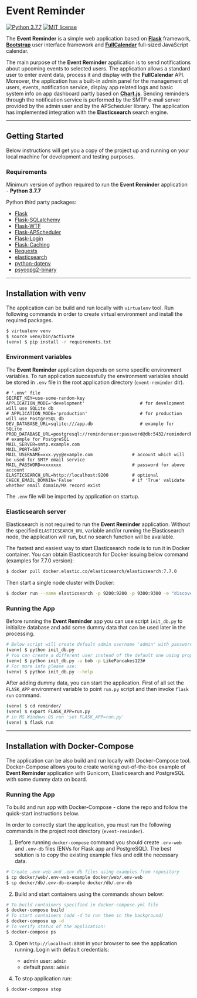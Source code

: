 # Event Reminder

[![Python 3.7.7](https://img.shields.io/badge/python-3.8.5-blue.svg)](https://www.python.org/downloads/release/python-377/)
[![MIT license](https://img.shields.io/badge/License-MIT-blue.svg)](https://lbesson.mit-license.org/)

The **Event Reminder** is a simple web application based on **[Flask](https://flask.palletsprojects.com/en/1.1.x/)** framework, **[Bootstrap](https://getbootstrap.com/)** user interface framework and **[FullCalendar](https://fullcalendar.io/)** full-sized JavaScript calendar. 
 
The main purpose of the **Event Reminder** application is to send notifications about upcoming events to selected users. The application allows a standard user to enter event data, process it and display with the **FullCalendar** API. Moreover, the application has a built-in admin panel for the management of users, events, notification service, display app related logs and basic system info on app dashboard partly based on **[Chart.js](https://www.chartjs.org/)**. Sending reminders through the notification service is performed by the SMTP e-mail server provided by the admin user and by the APScheduler library.
The application has implemented integration with the **Elasticsearch** search engine.
***

## Getting Started

Below instructions will get you a copy of the project up and running on your local machine for development and testing purposes. 


### Requirements
Minimum version of python required to run the **Event Reminder** application - **Python 3.7.7**

Python third party packages:
* [Flask](https://flask.palletsprojects.com/en/1.1.x/)
* [Flask-SQLalchemy](https://flask-sqlalchemy.palletsprojects.com/en/2.x/)
* [Flask-WTF](https://flask-wtf.readthedocs.io/en/stable/)
* [Flask-APScheduler](https://github.com/viniciuschiele/flask-apscheduler)
* [Flask-Login](https://flask-login.readthedocs.io/en/latest/)
* [Flask-Caching](https://flask-caching.readthedocs.io/en/latest/)
* [Requests](https://requests.readthedocs.io/en/master/)
* [elasticsearch](https://pypi.org/project/elasticsearch/)
* [python-dotenv](https://pypi.org/project/python-dotenv/)
* [psycopg2-binary](https://pypi.org/project/psycopg2-binary/)

***
## Installation with venv

The application can be build and run locally with `virtualenv` tool. Run following commands in order to create virtual environment and install the required packages.

```bash
$ virtualenv venv
$ source venv/bin/activate
(venv) $ pip install -r requirements.txt
```

### Environment variables

The **Event Reminder** application depends on some specific environment variables. 
To run application successfully the environment variables should be stored in `.env` file in the root application directory (`event-reminder` dir).

```
# '.env' file
SECRET_KEY=use-some-random-key
APPLICATION_MODE='development'                     # for development will use SQLite db
# APPLICATION_MODE='production'                    # for production will use PostgreSQL db
DEV_DATABASE_URL=sqlite:///app.db                  # example for SQLite
PROD_DATABASE_URL=postgresql://reminderuser:password@db:5432/reminderdb     # example for PostgreSQL
MAIL_SERVER=smtp.example.com
MAIL_PORT=587
MAIL_USERNAME=xxx.yyy@example.com               # account which will be used for SMTP email service
MAIL_PASSWORD=xxxxxxx                           # password for above account
ELASTICSEARCH_URL=http://localhost:9200         # optional
CHECK_EMAIL_DOMAIN='False'                      # if 'True' validate whether email domain/MX record exist 
```
The `.env` file will be imported by application on startup.

### Elasticsearch server
Elasticsearch is not required to run the **Event Reminder** application. Without the specified `ELASTICSEARCH_URL` variable and/or running the Elasticsearch node, the application will run, but no search function will be available.

The fastest and easiest way to start Elasticsearch node is to run it in Docker container.
You can obtain Elasticsearch for Docker issuing below command (examples for 7.7.0 version):
```bash
$ docker pull docker.elastic.co/elasticsearch/elasticsearch:7.7.0
``` 
Then start a single node cluster with Docker:
```bash
$ docker run --name elasticsearch -p 9200:9200 -p 9300:9300 -e "discovery.type=single-node" -d docker.elastic.co/elasticsearch/elasticsearch:7.7.0
```

### Running the App

Before running the **Event Reminder** app you can use script `init_db.py` to initialize database and add some dummy data that can be used later in the processing.
```bash
# Below script will create default admin username 'admin' with password 'admin'
(venv) $ python init_db.py
# You can create a different user instead of the default one using proper options. Below example for username 'bob' with password 'LikePancakes123#'.
(venv) $ python init_db.py -u bob -p LikePancakes123#
# For more info please use:
(venv) $ python init_db.py --help
```

After adding dummy data, you can start the application. First of all set the `FLASK_APP` environment variable to point `run.py` script and then invoke `flask run` command.
```bash
(venv) $ cd reminder/
(venv) $ export FLASK_APP=run.py
# in MS Windows OS run 'set FLASK_APP=run.py'
(venv) $ flask run
```

***
## Installation with Docker-Compose
The application can be also build and run locally with Docker-Compose tool. Docker-Compose allows you to create working out-of-the-box example of **Event Reminder** application with Gunicorn, Elasticsearch and PostgreSQL with some dummy data on board.

### Running the App
To build and run app with Docker-Compose - clone the repo and follow the quick-start instructions below. 

In order to correctly start the application, you must run the following commands in the project root directory (`event-reminder`).

1. Before running `docker-compose` command you should create `.env-web` and `.env-db` files (ENVs for Flask app and PostgreSQL). The best solution is to copy the existing example files and edit the necessary data.
```bash
# Create .env-web and .env-db files using examples from repository
$ cp docker/web/.env-web-example docker/web/.env-web
$ cp docker/db/.env-db-example docker/db/.env-db
```
2. Build and start containers using the commands shown below:
```bash
# To build containers specified in docker-compose.yml file
$ docker-compose build
# To start containers (add -d to run them in the background)
$ docker-compose up -d
# To verify status of the application:
$ docker-compose ps
```
3. Open `http://localhost:8080` in your browser to see the application running. Login with default credentials:
   - admin user: `admin`
   - default pass: `admin`
   

4. To stop application run:
```bash
$ docker-compose stop
```